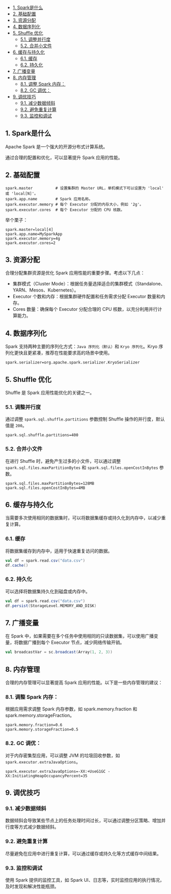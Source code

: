 <!-- TOC -->

* [1. Spark是什么](#1-spark是什么)
* [2. 基础配置](#2-基础配置)
* [3. 资源分配](#3-资源分配)
* [4. 数据序列化](#4-数据序列化)
* [5. Shuffle 优化](#5-shuffle-优化)
    * [5.1. 调整并行度](#51-调整并行度)
    * [5.2. 合并小文件](#52-合并小文件)
* [6. 缓存与持久化](#6-缓存与持久化)
    * [6.1. 缓存](#61-缓存)
    * [6.2. 持久化](#62-持久化)
* [7. 广播变量](#7-广播变量)
* [8. 内存管理](#8-内存管理)
    * [8.1. 调整 Spark 内存：](#81-调整-spark-内存)
    * [8.2. GC 调优：](#82-gc-调优)
* [9. 调优技巧](#9-调优技巧)
    * [9.1. 减少数据倾斜](#91-减少数据倾斜)
    * [9.2. 避免重复计算](#92-避免重复计算)
    * [9.3. 监控和调试](#93-监控和调试)

<!-- TOC -->

## 1. Spark是什么

Apache Spark 是一个强大的开源分布式计算系统。

通过合理的配置和优化，可以显著提升 Spark 应用的性能。

## 2. 基础配置

```text
spark.master          # 设置集群的 Master URL，单机模式下可以设置为 'local' 或 'local[N]'。
spark.app.name        # Spark 应用名称。
spark.executor.memory # 每个 Executor 分配的内存大小，例如 '2g'。
spark.executor.cores  # 每个 Executor 分配的 CPU 核数。
```

举个栗子：

```text
spark.master=local[4]
spark.app.name=MySparkApp
spark.executor.memory=4g
spark.executor.cores=2
```

## 3. 资源分配

合理分配集群资源是优化 Spark 应用性能的重要步骤。考虑以下几点：

* 集群模式（Cluster Mode）：根据任务量选择适合的集群模式（Standalone、YARN、Mesos、Kubernetes）。
* Executor 个数和内存：根据集群硬件配置和任务需求分配 Executor 数量和内存。
* Cores 数量：确保每个 Executor 分配合理的 CPU 核数，以充分利用并行计算能力。

## 4. 数据序列化

Spark 支持两种主要的序列化方式：`Java 序列化（默认）`和 `Kryo 序列化`。Kryo 序列化更快且更紧凑，推荐在性能要求高的场景中使用。

```text
spark.serializer=org.apache.spark.serializer.KryoSerializer
```

## 5. Shuffle 优化

Shuffle 是 Spark 应用性能优化的关键之一。

### 5.1. 调整并行度

通过调整 `spark.sql.shuffle.partitions` 参数控制 Shuffle 操作的并行度，默认值是 `200`。

```properties
spark.sql.shuffle.partitions=400
```

### 5.2. 合并小文件

在进行 Shuffle 时，避免产生过多的小文件，可以通过调整 `spark.sql.files.maxPartitionBytes`
和 `spark.sql.files.openCostInBytes`
参数。

```properties
spark.sql.files.maxPartitionBytes=128MB
spark.sql.files.openCostInBytes=4MB
```

## 6. 缓存与持久化

当需要多次使用相同的数据集时，可以将数据集缓存或持久化到内存中，以减少重复计算。

### 6.1. 缓存

将数据集缓存到内存中，适用于快速重复访问的数据。

```scala
val df = spark.read.csv("data.csv")
df.cache()
```

### 6.2. 持久化

可以选择将数据集持久化到磁盘或内存中。

```scala
val df = spark.read.csv("data.csv")
df.persist(StorageLevel.MEMORY_AND_DISK)
```

## 7. 广播变量

在 Spark 中，如果需要在多个任务中使用相同的只读数据集，可以使用广播变量，将数据广播到每个 Executor 节点，减少网络传输开销。

```scala
val broadcastVar = sc.broadcast(Array(1, 2, 3))
```

## 8. 内存管理

合理的内存管理可以显著提高 Spark 应用的性能。以下是一些内存管理的建议：

### 8.1. 调整 Spark 内存：

根据应用需求调整 Spark 内存参数，如 spark.memory.fraction 和 spark.memory.storageFraction。

```properties
spark.memory.fraction=0.6
spark.memory.storageFraction=0.5
```

### 8.2. GC 调优：

对于内存密集型应用，可以调整 JVM 的垃圾回收参数，如 `spark.executor.extraJavaOptions`。

```properties
spark.executor.extraJavaOptions=-XX:+UseG1GC -XX:InitiatingHeapOccupancyPercent=35
```

## 9. 调优技巧

### 9.1. 减少数据倾斜

数据倾斜会导致某些节点上的任务处理时间过长，可以通过调整分区策略、增加并行度等方式减少数据倾斜。

### 9.2. 避免重复计算

尽量避免在应用中进行重复计算，可以通过缓存或持久化等方式缓存中间结果。

### 9.3. 监控和调试

使用 Spark 提供的监控工具，如 Spark UI、日志等，实时监控应用的执行情况，及时发现和解决性能瓶颈。
